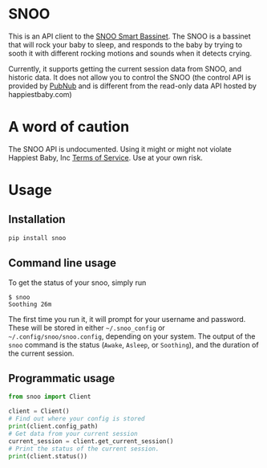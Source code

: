 # SNOO

This is an API client to the [SNOO Smart Bassinet](https://www.happiestbaby.com/products/snoo-smart-bassinet). The SNOO is a bassinet that will rock your baby to sleep, and responds to the baby by trying to sooth it with different rocking motions and sounds when it detects crying.

Currently, it supports getting the current session data from SNOO, and historic data. It does not allow you to control the SNOO (the control API is provided by [PubNub](https://www.pubnub.com) and is different from the read-only data API hosted by happiestbaby.com)

# A word of caution

The SNOO API is undocumented. Using it might or might not violate Happiest Baby, Inc [Terms of Service](https://www.happiestbaby.com/pages/terms-of-service). Use at your own risk.

# Usage

## Installation

```sh
pip install snoo
```

## Command line usage

To get the status of your snoo, simply run

```
$ snoo
Soothing 26m
```

The first time you run it, it will prompt for your username and password. These will be stored in either `~/.snoo_config` or `~/.config/snoo/snoo.config`, depending on your system. The output of the `snoo` command is the status (`Awake`, `Asleep`, or `Soothing`), and the duration of the current session.

## Programmatic usage

```python
from snoo import Client

client = Client()
# Find out where your config is stored
print(client.config_path)
# Get data from your current session
current_session = client.get_current_session()
# Print the status of the current session.
print(client.status())
```
